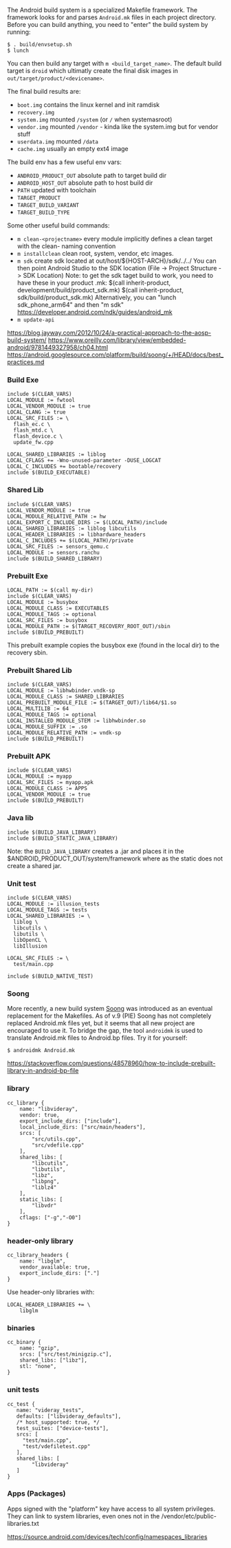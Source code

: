 The Android build system is a specialized Makefile framework. The framework looks for and parses `Android.mk` files in each project directory. Before you can build anything, you need to "enter" the build system by running:
```
$ . build/envsetup.sh
$ lunch
```
You can then build any target with `m <build_target_name>`. The default build target is `droid` which ultimatly create the final disk images in `out/target/product/<devicename>`.

The final build results are: 
 * `boot.img` contains the linux kernel and init ramdisk
 * `recovery.img`
 * `system.img` mounted `/system` (or `/` when systemasroot)
 * `vendor.img` mounted `/vendor` - kinda like the system.img but for vendor stuff
 * `userdata.img` mounted `/data`
 * `cache.img` usually an empty ext4 image

The build env has a few useful env vars:
 * `ANDROID_PRODUCT_OUT` absolute path to target build dir
 * `ANDROID_HOST_OUT` absolute path to host build dir
 * `PATH` updated with toolchain
 * `TARGET_PRODUCT`
 * `TARGET_BUILD_VARIANT`
 * `TARGET_BUILD_TYPE`


Some other useful build commands:

 * `m clean-<projectname>` every module implicitly defines a clean target with the clean-<projectname> naming convention
 * `m installclean` clean root, system, vendor, etc images. 
 * `m sdk` create sdk located at out/host/${HOST-ARCH}/sdk/../../  You can then point Android Studio to the SDK location (File -> Project Structure -> SDK Location) Note: to get the sdk taget build to work, you need to have these in your product .mk: $(call inherit-product, development/build/product_sdk.mk) $(call inherit-product, sdk/build/product_sdk.mk) Alternatively, you can "lunch sdk_phone_arm64" and then "m sdk" https://developer.android.com/ndk/guides/android_mk 
 * `m update-api`


https://blog.jayway.com/2012/10/24/a-practical-approach-to-the-aosp-build-system/
https://www.oreilly.com/library/view/embedded-android/9781449327958/ch04.html
https://android.googlesource.com/platform/build/soong/+/HEAD/docs/best_practices.md

### Build Exe
```
include $(CLEAR_VARS) 
LOCAL_MODULE := fwtool 
LOCAL_VENDOR_MODULE := true
LOCAL_CLANG := true 
LOCAL_SRC_FILES := \
  flash_ec.c \
  flash_mtd.c \
  flash_device.c \
  update_fw.cpp 

LOCAL_SHARED_LIBRARIES := liblog 
LOCAL_CFLAGS += -Wno-unused-parameter -DUSE_LOGCAT 
LOCAL_C_INCLUDES += bootable/recovery 
include $(BUILD_EXECUTABLE) 
```

### Shared Lib 
```
include $(CLEAR_VARS) 
LOCAL_VENDOR_MODULE := true 
LOCAL_MODULE_RELATIVE_PATH := hw
LOCAL_EXPORT_C_INCLUDE_DIRS := $(LOCAL_PATH)/include
LOCAL_SHARED_LIBRARIES := liblog libcutils 
LOCAL_HEADER_LIBRARIES := libhardware_headers 
LOCAL_C_INCLUDES += $(LOCAL_PATH)/private
LOCAL_SRC_FILES := sensors_qemu.c 
LOCAL_MODULE := sensors.ranchu 
include $(BUILD_SHARED_LIBRARY)
```

### Prebuilt Exe
```
LOCAL_PATH := $(call my-dir)
include $(CLEAR_VARS)
LOCAL_MODULE := busybox
LOCAL_MODULE_CLASS := EXECUTABLES
LOCAL_MODULE_TAGS := optional
LOCAL_SRC_FILES := busybox
LOCAL_MODULE_PATH := $(TARGET_RECOVERY_ROOT_OUT)/sbin
include $(BUILD_PREBUILT)
```
This prebuilt example copies the busybox exe (found in the local dir) to the recovery sbin.

### Prebuilt Shared Lib
```
include $(CLEAR_VARS)
LOCAL_MODULE := libhwbinder.vndk-sp
LOCAL_MODULE_CLASS := SHARED_LIBRARIES
LOCAL_PREBUILT_MODULE_FILE := $(TARGET_OUT)/lib64/$1.so
LOCAL_MULTILIB := 64
LOCAL_MODULE_TAGS := optional
LOCAL_INSTALLED_MODULE_STEM := libhwbinder.so
LOCAL_MODULE_SUFFIX := .so
LOCAL_MODULE_RELATIVE_PATH := vndk-sp
include $(BUILD_PREBUILT)
```
### Prebuilt APK
```
include $(CLEAR_VARS)
LOCAL_MODULE := myapp
LOCAL_SRC_FILES := myapp.apk
LOCAL_MODULE_CLASS := APPS
LOCAL_VENDOR_MODULE := true
include $(BUILD_PREBUILT)
```

### Java lib
```
include $(BUILD_JAVA_LIBRARY)
include $(BUILD_STATIC_JAVA_LIBRARY)
```
Note: the `BUILD_JAVA_LIBRARY` creates a .jar and places it in the $ANDROID_PRODUCT_OUT/system/framework where as the static does not create a shared jar.

### Unit test

```
include $(CLEAR_VARS)
LOCAL_MODULE := illusion_tests
LOCAL_MODULE_TAGS := tests
LOCAL_SHARED_LIBRARIES := \
  liblog \
  libcutils \
  libutils \
  libOpenCL \
  libIllusion

LOCAL_SRC_FILES := \
  test/main.cpp

include $(BUILD_NATIVE_TEST)
```

### Soong
More recently, a new build system [Soong](https://android.googlesource.com/platform/build/soong/) was introduced as an eventual replacement for the Makefiles. As of v.9 (PIE) Soong has not completely replaced Android.mk files yet, but it seems that all new project are encouraged to use it. To bridge the gap, the tool `androidmk` is used to translate Android.mk files to Android.bp files. Try it for yourself:

```
$ androidmk Android.mk
```

https://stackoverflow.com/questions/48578960/how-to-include-prebuilt-library-in-android-bp-file

### library

```
cc_library {
    name: "libvideray",
    vendor: true,
    export_include_dirs: ["include"],
    local_include_dirs: ["src/main/headers"],
    srcs: [
        "src/utils.cpp",
        "src/vdefile.cpp"
    ],
    shared_libs: [
        "libcutils",
        "libutils",
        "libz",
        "libpng",
        "liblz4"
    ],
    static_libs: [
    	"libvdr"
    ],
    cflags: ["-g","-O0"]
}
```


### header-only library

```
cc_library_headers {
	name: "libglm",
	vendor_available: true,
	export_include_dirs: ["."]
}

```

Use header-only libraries with: 
```
LOCAL_HEADER_LIBRARIES += \
    libglm
```

### binaries

```
cc_binary {
    name: "gzip",
    srcs: ["src/test/minigzip.c"],
    shared_libs: ["libz"],
    stl: "none",
}
```


### unit tests

```
cc_test {
   name: "videray_tests",
   defaults: ["libvideray_defaults"],
   /* host_supported: true, */
   test_suites: ["device-tests"],
   srcs: [
     "test/main.cpp",
     "test/vdefiletest.cpp"
   ],
   shared_libs: [
        "libvideray"
   ]
}
```

### Apps (Packages)

Apps signed with the "platform" key have access to all system privileges. They can link to system libraries, even ones not in the /vendor/etc/public-libraries.txt

https://source.android.com/devices/tech/config/namespaces_libraries

